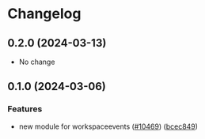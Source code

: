 # Changelog

## 0.2.0 (2024-03-13)

* No change


## 0.1.0 (2024-03-06)

### Features

* new module for workspaceevents ([#10469](https://github.com/googleapis/google-cloud-java/issues/10469)) ([bcec849](https://github.com/googleapis/google-cloud-java/commit/bcec8493ab3ce6fc2409d3ca6f258ab230ef88a7))

